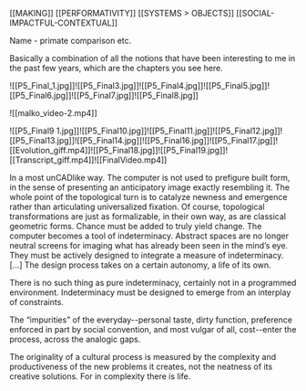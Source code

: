 [[MAKING]]
[[PERFORMATIVITY]]
[[SYSTEMS > OBJECTS]]
[[SOCIAL-IMPACTFUL-CONTEXTUAL]]

Name - primate comparison etc. 

Basically a combination of all the notions that have been interesting to me in the past few years, which are the chapters you see here. 

![[P5_Final_1.jpg]]![[P5_Final3.jpg]]![[P5_Final4.jpg]]![[P5_Final5.jpg]]![[P5_Final6.jpg]]![[P5_Final7.jpg]]![[P5_Final8.jpg]]

![[malko_video-2.mp4]]

![[P5_Final9 1.jpg]]![[P5_Final10.jpg]]![[P5_Final11.jpg]]![[P5_Final12.jpg]]![[P5_Final13.jpg]]![[P5_Final14.jpg]]![[P5_Final16.jpg]]![[P5_Final17.jpg]]![[Evolution_giff.mp4]]![[P5_Final18.jpg]]![[P5_Final19.jpg]]![[Transcript_giff.mp4]]![[FinalVideo.mp4]]

In a most unCADlike way. The computer is not used to prefigure built form, in the sense of presenting an anticipatory image exactly resembling it. The whole point of the topological turn is to catalyze newness and emergence rather than articulating universalized fixation. Of course, topological transformations are just as formalizable, in their own way, as are classical geometric forms. Chance must be added to truly yield change. The computer becomes a tool of indeterminacy. Abstract spaces are no longer neutral screens for imaging what has already been seen in the mind’s eye. They must be actively designed to integrate a measure of indeterminacy. [...] The design process takes on a certain autonomy, a life of its own.

There is no such thing as pure indeterminacy, certainly not in a programmed environment. Indeterminacy must be designed to emerge from an interplay of constraints.

The “impurities” of the everyday--personal taste, dirty function, preference enforced in part by social convention, and most vulgar of all, cost--enter the process, across the analogic gaps.

The originality of a cultural process is measured by the complexity and productiveness of the new problems it creates, not the neatness of its creative solutions. For in complexity there is life.
